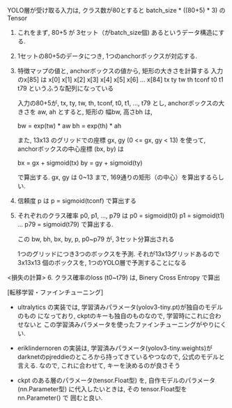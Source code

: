 YOLO層が受け取る入力は, クラス数が80とすると
batch_size * ((80+5) * 3)
のTensor

1. これをまず, 80+5 が 3セット（がbatch_size個) あるというデータ構造にする.

2. 1セットの80+5のデータにつき, 1つのanchorボックスが対応する.

3. 特徴マップの値と, anchorボックスの値から, 矩形の大きさを計算する
	 入力のx[85] は x[0] x[1] x[2] x[3] x[4]	 x[5] x[6] ... x[84]
									 tx		ty	 tw		th	 tconf	t0	 t1				t79
	 というふうな配列になっている

	 入力の80+5が, tx, ty, tw, th, tconf, t0, t1, ..., t79 とし,
	 anchorボックスの大きさを aw, ah とすると, 矩形の 幅bw, 高さbh は,

	 bw = exp(tw) * aw
	 bh = exp(th) * ah

	 また, 13x13 のグリッドでの座標 gx, gy (0 <= gx, gy < 13) を使って,
	 anchorボックスの中心座標 (bx, by) は

	 bx = gx + sigmoid(tx)
	 by = gy + sigmoid(ty)

	 で算出する. gx, gy は 0~13 まで, 169通りの矩形（の中心）を算出するらしい.

4. 信頼度 p は
	 p = sigmoid(tconf)
	 で算出する

5. それぞれのクラス確率 p0, p1, ..., p79 は
	 p0 = sigmoid(t0)
	 p1 = sigmoid(t1)
				...
	 p79 = sigmoid(t79)
	 で算出する.

	 この bw, bh, bx, by, p, p0~p79 が, 3セット分算出される

	 1つのグリッドにつき3つのボックスを予測. それが13x13グリッドあるので
	 3x13x13 個のボックスを, 1つのYOLO層で予測することになる

<損失の計算>
6. クラス確率のloss (t0~t79) は, Binery Cross Entropy で算出


[転移学習・ファインチューニング]
* ultralytics の実装では, 学習済みパラメータ(yolov3-tiny.pt)が独自のモデルのもの
  になっており, ckptのキーも独自のものなので, 学習時にこれに合わせないと
  この学習済みパラメータを使ったファインチューニングがやりにくい.

* eriklindernoren の実装は, 学習済みパラメータ(yolov3-tiny.weights)が
  darknetのpjreddieのところから持ってきているやつなので, 公式のモデルと言える.
  なので, これに合わせて, キーを決めるのが良さそう

* ckpt のある層のパラメータ(tensor.Float型) を, 自作モデルのパラメータ
  (nn.Parameter型) に代入したいときは, その tensor.Float型を nn.Parameter() で
  囲むと良い.
